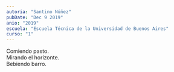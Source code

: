 ```yaml
---
autoria: "Santino Núñez"
pubDate: "Dec 9 2019"
anio: "2019"
escuela: "Escuela Técnica de la Universidad de Buenos Aires"
curso: "1"
---
```


Comiendo pasto.\
Mirando el horizonte.\
Bebiendo barro.
